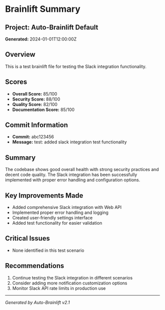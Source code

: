# Brainlift Summary

## Project: Auto-Brainlift Default
**Generated:** 2024-01-01T12:00:00Z

## Overview
This is a test brainlift file for testing the Slack integration functionality.

## Scores
- **Overall Score:** 85/100
- **Security Score:** 88/100
- **Quality Score:** 82/100  
- **Documentation Score:** 85/100

## Commit Information
- **Commit:** abc123456
- **Message:** test: added slack integration test functionality

## Summary
The codebase shows good overall health with strong security practices and decent code quality. The Slack integration has been successfully implemented with proper error handling and configuration options.

## Key Improvements Made
- Added comprehensive Slack integration with Web API
- Implemented proper error handling and logging
- Created user-friendly settings interface
- Added test functionality for easier validation

## Critical Issues
- None identified in this test scenario

## Recommendations
1. Continue testing the Slack integration in different scenarios
2. Consider adding more notification customization options
3. Monitor Slack API rate limits in production use

---
*Generated by Auto-Brainlift v2.1* 